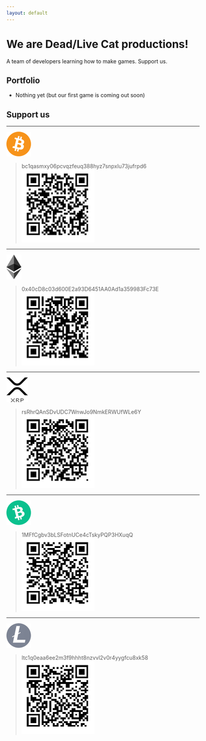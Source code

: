 ```yaml
---
layout: default
---
```


# We are Dead/Live Cat productions!

A team of developers learning how to make games. Support us.

## Portfolio

* Nothing yet (but our first game is coming out soon)

## Support us
* * *
![BTC](./assets/img/btc.png)
> bc1qasmxy06pcvqzfeuq388hyz7snpxlu73jufrpd6
![BTCqp](./assets/img/btcqr.png)

* * *
![ETH](./assets/img/eth.png)
> 0x40cD8c03d600E2a93D6451AA0Ad1a359983Fc73E
![ETHqp](./assets/img/ethqr.png)

* * *
![XRP](./assets/img/xrp.png)
> rsRhrQAnSDvUDC7WnwJo9NmkERWUfWLe6Y
![XQRqp](./assets/img/xrpqr.png)

* * *
![BCH](./assets/img/bch.png)
> 1MFfCgbv3bLSFotnUCe4cTskyPQP3HXuqQ
![BCHqp](./assets/img/BCHqr.png)

* * *
![LTC](./assets/img/ltc.png)
> ltc1q0eaa6ee2m3f9hhht8nzvvl2v0r4yygfcu8xk58
![LCTqp](./assets/img/ltcqr.png)

